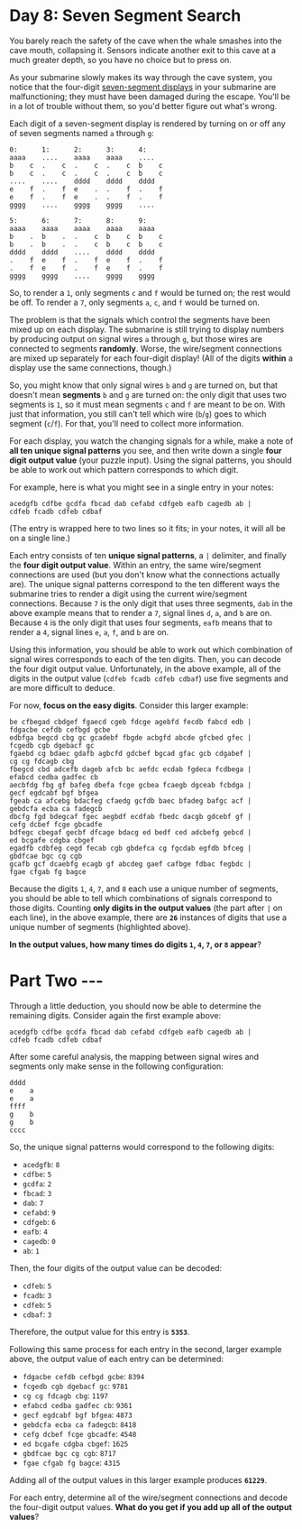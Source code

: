 # Day 8: Seven Segment Search
You barely reach the safety of the cave when the whale smashes into the cave mouth, collapsing it. Sensors indicate 
another exit to this cave at a much greater depth, so you have no choice but to press on.

As your submarine slowly makes its way through the cave system, you notice that the four-digit 
[seven-segment displays](https://en.wikipedia.org/wiki/Seven-segment_display) in your submarine are malfunctioning; they 
must have been damaged during the escape. You'll be in a lot of trouble without them, so you'd better figure out what's 
wrong.

Each digit of a seven-segment display is rendered by turning on or off any of seven segments named `a` through `g`:
```
0:      1:      2:      3:      4:
aaaa    ....    aaaa    aaaa    ....
b    c  .    c  .    c  .    c  b    c
b    c  .    c  .    c  .    c  b    c
....    ....    dddd    dddd    dddd
e    f  .    f  e    .  .    f  .    f
e    f  .    f  e    .  .    f  .    f
gggg    ....    gggg    gggg    ....

5:      6:      7:      8:      9:
aaaa    aaaa    aaaa    aaaa    aaaa
b    .  b    .  .    c  b    c  b    c
b    .  b    .  .    c  b    c  b    c
dddd    dddd    ....    dddd    dddd
.    f  e    f  .    f  e    f  .    f
.    f  e    f  .    f  e    f  .    f
gggg    gggg    ....    gggg    gggg
```
So, to render a `1`, only segments `c` and `f` would be turned on; the rest would be off. To render a `7`, only segments 
`a`, `c`, and `f` would be turned on.

The problem is that the signals which control the segments have been mixed up on each display. The submarine is still 
trying to display numbers by producing output on signal wires `a` through `g`, but those wires are connected to segments 
**randomly**. Worse, the wire/segment connections are mixed up separately for each four-digit display! (All of the 
digits **within** a display use the same connections, though.)

So, you might know that only signal wires `b` and `g` are turned on, but that doesn't mean **segments** `b` and `g` are 
turned on: the only digit that uses two segments is `1`, so it must mean segments `c` and `f` are meant to be on. With 
just that information, you still can't tell which wire (`b`/`g`) goes to which segment (`c`/`f`). For that, you'll need 
to collect more information.

For each display, you watch the changing signals for a while, make a note of **all ten unique signal patterns** you see, 
and then write down a single **four digit output value** (your puzzle input). Using the signal patterns, you should be 
able to work out which pattern corresponds to which digit.

For example, here is what you might see in a single entry in your notes:
```
acedgfb cdfbe gcdfa fbcad dab cefabd cdfgeb eafb cagedb ab |
cdfeb fcadb cdfeb cdbaf
```
(The entry is wrapped here to two lines so it fits; in your notes, it will all be on a single line.)

Each entry consists of ten **unique signal patterns**, a `|` delimiter, and finally the **four digit output value**. 
Within an entry, the same wire/segment connections are used (but you don't know what the connections actually are). The 
unique signal patterns correspond to the ten different ways the submarine tries to render a digit using the current 
wire/segment connections. Because `7` is the only digit that uses three segments, `dab` in the above example means that 
to render a `7`, signal lines `d`, `a`, and `b` are on. Because `4` is the only digit that uses four segments, `eafb` 
means that to render a `4`, signal lines `e`, `a`, `f`, and `b` are on.

Using this information, you should be able to work out which combination of signal wires corresponds to each of the ten 
digits. Then, you can decode the four digit output value. Unfortunately, in the above example, all of the digits in the 
output value (`cdfeb fcadb cdfeb cdbaf`) use five segments and are more difficult to deduce.

For now, **focus on the easy digits**. Consider this larger example:
```
be cfbegad cbdgef fgaecd cgeb fdcge agebfd fecdb fabcd edb |
fdgacbe cefdb cefbgd gcbe
edbfga begcd cbg gc gcadebf fbgde acbgfd abcde gfcbed gfec |
fcgedb cgb dgebacf gc
fgaebd cg bdaec gdafb agbcfd gdcbef bgcad gfac gcb cdgabef |
cg cg fdcagb cbg
fbegcd cbd adcefb dageb afcb bc aefdc ecdab fgdeca fcdbega |
efabcd cedba gadfec cb
aecbfdg fbg gf bafeg dbefa fcge gcbea fcaegb dgceab fcbdga |
gecf egdcabf bgf bfgea
fgeab ca afcebg bdacfeg cfaedg gcfdb baec bfadeg bafgc acf |
gebdcfa ecba ca fadegcb
dbcfg fgd bdegcaf fgec aegbdf ecdfab fbedc dacgb gdcebf gf |
cefg dcbef fcge gbcadfe
bdfegc cbegaf gecbf dfcage bdacg ed bedf ced adcbefg gebcd |
ed bcgafe cdgba cbgef
egadfb cdbfeg cegd fecab cgb gbdefca cg fgcdab egfdb bfceg |
gbdfcae bgc cg cgb
gcafb gcf dcaebfg ecagb gf abcdeg gaef cafbge fdbac fegbdc |
fgae cfgab fg bagce
```
Because the digits `1`, `4`, `7`, and `8` each use a unique number of segments, you should be able to tell which 
combinations of signals correspond to those digits. Counting **only digits in the output values** (the part after `|` on 
each line), in the above example, there are **`26`** instances of digits that use a unique number of segments 
(highlighted above).

**In the output values, how many times do digits `1`, `4`, `7`, or `8` appear**?

# Part Two ---
Through a little deduction, you should now be able to determine the remaining digits. Consider again the first example 
above:
```
acedgfb cdfbe gcdfa fbcad dab cefabd cdfgeb eafb cagedb ab |
cdfeb fcadb cdfeb cdbaf
```
After some careful analysis, the mapping between signal wires and segments only make sense in the following 
configuration:
```
dddd
e    a
e    a
ffff
g    b
g    b
cccc
```
So, the unique signal patterns would correspond to the following digits:
* `acedgfb`: `8`
* `cdfbe`: `5`
* `gcdfa`: `2`
* `fbcad`: `3`
* `dab`: `7`
* `cefabd`: `9`
* `cdfgeb`: `6`
* `eafb`: `4`
* `cagedb`: `0`
* `ab`: `1`

Then, the four digits of the output value can be decoded:
* `cdfeb`: `5`
* `fcadb`: `3`
* `cdfeb`: `5`
* `cdbaf`: `3`

Therefore, the output value for this entry is **`5353`**.

Following this same process for each entry in the second, larger example above, the output value of each entry can be determined:
* `fdgacbe cefdb cefbgd gcbe`: `8394`
* `fcgedb cgb dgebacf gc`: `9781`
* `cg cg fdcagb cbg`: `1197`
* `efabcd cedba gadfec cb`: `9361`
* `gecf egdcabf bgf bfgea`: `4873`
* `gebdcfa ecba ca fadegcb`: `8418`
* `cefg dcbef fcge gbcadfe`: `4548`
* `ed bcgafe cdgba cbgef`: `1625`
* `gbdfcae bgc cg cgb`: `8717`
* `fgae cfgab fg bagce`: `4315`

Adding all of the output values in this larger example produces **`61229`**.

For each entry, determine all of the wire/segment connections and decode the four-digit output values. **What do you get 
if you add up all of the output values**?
